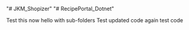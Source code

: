 "# JKM_Shopizer" 
"# RecipePortal_Dotnet" 


Test this now
hello
with sub-folders
Test
updated code
again
test code

